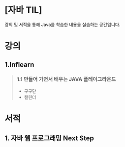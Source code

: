 # [자바 TIL]
강의 및 서적을 통해 Java를 학습한 내용을 실습하는 공간입니다.


# 강의
  ## 1.Inflearn
> ### 1.1 만들어 가면서 배우는 JAVA 플레이그라운드
> - 구구단
> - 캘린더
  

  
# 서적
  ## 1. 자바 웹 프로그래밍 Next Step
